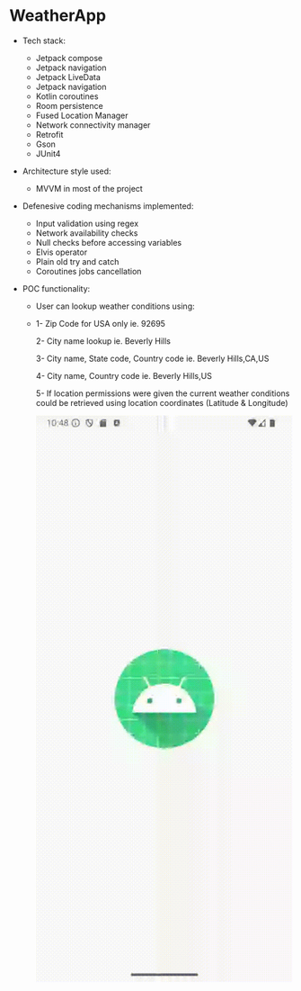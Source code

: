 # WeatherApp
* Tech stack:
  - Jetpack compose
  - Jetpack navigation
  - Jetpack LiveData
  - Jetpack navigation
  - Kotlin coroutines
  - Room persistence
  - Fused Location Manager
  - Network connectivity manager
  - Retrofit
  - Gson
  - JUnit4
 
* Architecture style used:
  - MVVM in most of the project

* Defenesive coding mechanisms implemented:
  - Input validation using regex
  - Network availability checks
  - Null checks before accessing variables
  - Elvis operator
  - Plain old try and catch
  - Coroutines jobs cancellation

* POC functionality:
  - User can lookup weather conditions using:
  - 
    1- Zip Code for USA only ie. 92695
    
    2- City name lookup ie. Beverly Hills
    
    3- City name, State code, Country code ie. Beverly Hills,CA,US
 
    4- City name, Country code ie. Beverly Hills,US
    
    5- If location permissions were given the current weather conditions could be retrieved using location coordinates (Latitude & Longitude)
    

      ![myFile](LAST_Screen_recording_20241007_104903.gif)
